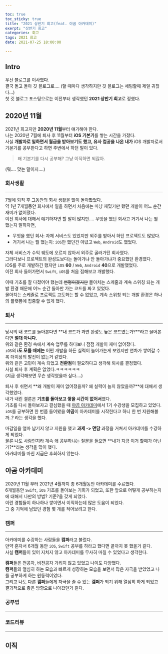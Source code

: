 ```yaml
---

toc: true
toc_sticky: true
title: "2021 상반기 회고(feat. 야곰 아카데미)"
exerpt: "상반기 회고"
categories: 회고
tags: 2021 회고
date: 2021-07-25 18:00:00

---
```


## Intro

우선 블로그를 이사했다.<br>결국 돌고 돌아 깃 블로그로.... (할 때마다 생각하지만 깃 블로그는 세팅할때 제일 귀찮다...)<br>첫 깃 블로그 포스팅으로는 이전부터 생각했던 **2021 상반기 회고**로 정했다.



## 2020년 11월

2021년 회고지만 **2020년 11월**부터 얘기해야 한다.<br>나는 2020년 7월에 퇴사 후 11월부터 **iOS 기본기**를 쌓는 시간을 가졌다.<br>사실 **개발자로 일하면서 월급을 받아보기도 했고, 유사 컴공을 나온 내가** iOS 개발자로서 기본기를 공부한다고 하면 주변에서 하던 말이 있다.<br>

> 왜 기본기를 다시 공부해? 그냥 이직하면 되잖아.

(뭐.... 맞는 말이지....)



### 회사생활

---



7월에 퇴직 후 그동안의 회사 생활을 많이 돌아봤었다.<br>약 1년 7개월동안 회사에서 일을 하면서 처음에는 마냥 재밌기만 했던 개발이 어느 순간 재미가 없어졌다.<br>이전 회사에 대해서 얘기하자면 할 말이 많지만.... 무엇을 했던 회사고 거기서 나는 뭘 했는지 말하자면,<br>

- 무엇을 했던 회사: 자체 서비스도 있었지만 외주를 받아서 하던 프로젝트도 많았다.
- 거기서 나는 뭘 했는지: `iOS`만 했던건 아녔고 `Web`, `Android`도 했었다.

  

자체 서비스가 수익 궤도에 오르지 않아서 외주로 굴러가던 회사였다.<br>그러다보니 프로젝트의 완성도보다는 돌아가냐 안 돌아가냐가 중요했던 환경였다.<br>iOS를 주로 개발하긴 했지만 `iOS` **60** / `Web`, `Android` **40**으로 개발했었다.<br>이전 회사 들어가면서 `Swift`, `iOS`를 처음 접해보고 개발했다.



이때 기초를 잘 다졌어야 했는데 ~~변명이겠지만~~ 몰아치는 스케줄과 계속 스위칭 되는 개발 환경 때문에 어느 순간 돌아만 가는 코드를 짜고 있었다.<br>몰아치는 스케줄로 프로젝트 고도화는 할 수 없었고, 계속 스위칭 되는 개발 환경은 하나의 플랫폼에 집중할 수 없게 했다.



### 퇴사

---



당시의 내 코드를 돌아본다면 **내 코드가 과연 완성도 높은 코드였는가?**라고 물어본다면 **절대 아니다.**<br>위와 같은 환경 속에서 계속 업무를 하다보니 점점 개발이 재미 없어졌다.<br>`iOS`의 **i도 모를 때에는** 어떤 개발을 하든 실력이 늘어가는게 보였지만 연차가 쌓여갈 수록 더이상의 발전이 없는거 같았다.<br>위와 같은 고민이 계속 되었고 **전환점**이 필요하다고 생각해 퇴사를 결정했다.<br>사실 퇴사 후 계획은 없었다.ㅋㅋㅋㅋㅋㅋ<br>(지금 생각해보면 무슨 생각였을까 싶다....)  



퇴사 후 쉬면서 **왜 개발이 재미 없어졌을까? 왜 실력이 늘지 않았을까?**에 대해서 생각했었다.<br>내가 내린 결론은 **기초를 돌아보고 쌓을 시간이 없어서**였다.<br>기초를 다시 돌아보자고 결심했을 때 [야곰 아카데미](https://www.yagom-academy.kr/)에서 1기 수강생을 모집하고 있었다.<br>`iOS`를 공부하면 한 번쯤 들어봤을 **야곰**이 아카데미를 시작한다고 하니 한 번 지원해볼까..? 라는 생각을 했다.



마감일을 얼마 남기지 않고 지원을 했고 **과제 -> 면담** 과정을 거쳐서 아카데미를 수강하게 되었다.<br>물론 나도 사람인지라 계속 왜 공부하냐는 질문을 들으면 **내가 지금 이거 할때가 아닌가?**라는 생각을 많이 했다.<br>
아카데미를 마친 지금은 후회하지 않는다.



## 야곰 아카데미

2020년 11월 부터 2021년 4월까지 총 6개월동안 아카데미를 수료했다.<br>6개월동안 `Swift`, `iOS` 기초를 돌아보는 기회가 되었고, 또한 앞으로 어떻게 공부하는지에 대해서 나만의 방법? 기준?을 갖게 되었다.<br>이런 경험들이 하나하나 쌓이면서 이직하는데 많은 도움이 되었다.<br>그 중 기억에 남았던 경험 몇 개를 적어보려고 한다.



### 캠퍼

---

아카데미를 수강하는 사람들을 **캠퍼**라고 불렀다.<br>만약 혼자서 6개월 동안 `iOS`, `Swift` 공부를 하라고 했다면 끝까지 못 했을거 같다.<br>사실 **캠퍼**들이 있어 지치지 않고 아카데미를 무사히 마칠 수 있었다고 생각한다.  



**캠퍼**들은 전공자, 비전공자 가리지 않고 있었고 나이도 다양했다.<br>**캠퍼**들의 열심히 하는 모습과 빠르게 성장하는 모습을 보면서 많은 자극을 받았었고 나를 공부하게 하는 원동력이었다.<br>그리고 나도 다른 **캠퍼**들에게 자극을 줄 수 있는 **캠퍼**가 되기 위해 열심히 하게 되었고 결과적으로 좋은 방향으로 나아갔던거 같다.







### 공부법

---





### 코드리뷰

---





## 이직

